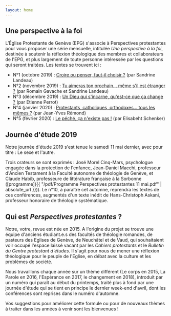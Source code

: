 ```yaml
---
layout: home
---
```


## Une perspective à la foi
L’Église Protestante de Genève (EPG) s'associe à Perspectives protestantes pour vous proposer une série mensuelle, intitulée *Une perspective à la foi*, destinée à soutenir la réflexion théologique des membres et collaborateurs de l'EPG, et plus largement de toute personne intéressée par les questions qui seront traitées. Les textes se trouvent ici : 

* N°1 (octobre 2019) : [Croire ou penser, faut-il choisir ?]({{site.url}}/articles/croire_ou_penser.html) (par Sandrine Landeau)
* N°2 (novembre 2019) : [Tu aimeras ton prochain... même s'il est étranger ?]({{site.url}}/articles/tu_aimeras_ton_prochain.html) (par Romain Gavache et Sandrine Landeau)
* N°3 (décembre 2019) : [Un Dieu qui s'incarne, qu'est-ce que ça change ?]({{site.url}}/articles/un_dieu_qui_s_incarne.html) (par Etienne Perrot)
* N°4 (janvier 2020) : [Protestants, catholiques, orthodoxes... tous les mêmes ?]({{site.url}}/articles/tous_les_memes.html)  (par Jean-Yves Rémond)
* N°5 (février 2020) : [Le péché, ça n'existe pas !]({{site.url}}/articles/le_peche.html)  (par Elisabeht Schenker)

## Journée d'étude 2019
Notre journée d'étude 2019 s'est tenue le samedi 11 mai dernier, avec pour titre : Le sexe et l'autre.

Trois orateurs se sont exprimés : José Morel Cinq-Mars, psychologue engagée dans la protection de l'enfance, Jean-Daniel Macchi, professeur d'Ancien Testament à la Faculté autonome de théologie de Genève, et Claude Habib, professeure de littérature française à la Sorbonne ([programme]({{ "/pdf/Programme Perspectives protestantes 11 mai.pdf" | absolute_url }})). Le n°10, à paraître cet automne, reprendra les textes de ces conférences, augmentés d'un texte inédit de Hans-Christoph Askani, professeur honoraire de théologie systématique.
 

## Qui est *Perspectives protestantes*&nbsp;?
Notre, votre, revue est née en 2015. A l'origine du projet se trouve une équipe d'anciens étudiant.e.s des facultés de théologie romandes, de pasteurs des Eglises de Genève, de Neuchâtel et de Vaud, qui souhaitaient voir occupé l'espace laissé vacant par les *Cahiers protestants* et le *Bulletin du Centre protestant d'études*. Il s'agit pour nous de mener une réflexion théologique pour le peuple de l'Eglise, en débat avec la culture et les problèmes de société. 

Nous travaillons chaque année sur un thème différent (Le corps en 2015, La Parole en 2016, l'Espérance en 2017, le changement en 2018), introduit par un numéro qui paraît au début du printemps, traité plus à fond par une journée d'étude qui se tient en principe le dernier week-end d'avril, dont les conférences sont reprises dans le numéro d'automne.

Vos suggestions pour améliorer cette formule ou pour de nouveaux thèmes à traiter dans les années à venir sont les bienvenues ! 

